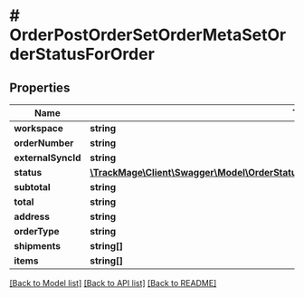 # # OrderPostOrderSetOrderMetaSetOrderStatusForOrder

## Properties

Name | Type | Description | Notes
------------ | ------------- | ------------- | -------------
**workspace** | **string** |  | 
**orderNumber** | **string** |  | [optional] 
**externalSyncId** | **string** |  | [optional] 
**status** | [**\TrackMage\Client\Swagger\Model\OrderStatusPostOrderSetOrderMetaSetOrderStatusForOrder**](OrderStatusPostOrderSetOrderMetaSetOrderStatusForOrder.md) |  | [optional] 
**subtotal** | **string** |  | [optional] 
**total** | **string** |  | [optional] 
**address** | **string** |  | [optional] 
**orderType** | **string** | customer|vendor | 
**shipments** | **string[]** |  | [optional] 
**items** | **string[]** |  | [optional] 

[[Back to Model list]](../../README.md#documentation-for-models) [[Back to API list]](../../README.md#documentation-for-api-endpoints) [[Back to README]](../../README.md)


